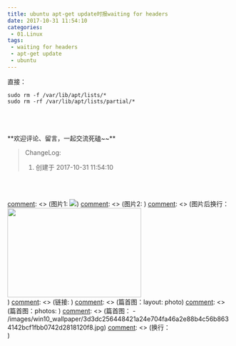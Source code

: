 ```yaml
---
title: ubuntu apt-get update时报waiting for headers
date: 2017-10-31 11:54:10
categories:
 - 01.Linux
tags:
 - waiting for headers
 - apt-get update
 - ubuntu
---
```


直接：
```
sudo rm -f /var/lib/apt/lists/*
sudo rm -rf /var/lib/apt/lists/partial/*
```
<!--more-->

<br/>
<br/>
<br/>
**欢迎评论、留言，一起交流死磕~~**

> ChangeLog:
> 1. 创建于 2017-10-31 11:54:10

<br/>
<br/>

[comment]: <> (这是注释)
[comment]: <> (*斜体*)
[comment]: <> (**粗体**)
[comment]: <> (图片1: ![](url))
[comment]: <> (图片2:  <img src="./xxx.png" width = "300" height = "200" alt="" align=left />)
[comment]: <> (图片后换行：<div style="clear:both;"/> )
[comment]: <> (链接: [](url))
[comment]: <> (篇首图：layout: photo)
[comment]: <> (篇首图：photos: )
[comment]: <> (篇首图： - /images/win10_wallpaper/3d3dc256448421a24e704fa46a2e88b4c56b8634142bcf1fbb0742d2818120f8.jpg)
[comment]: <> (换行：<br/>)
